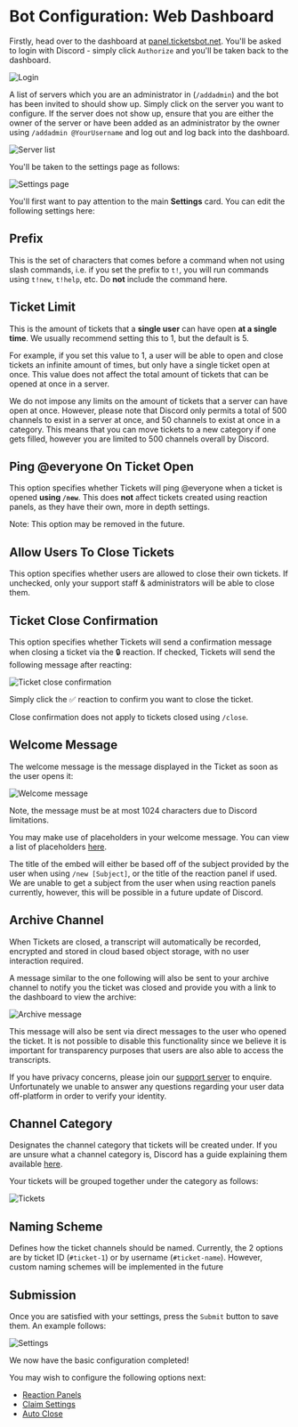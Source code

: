 # Bot Configuration: Web Dashboard
Firstly, head over to the dashboard at [panel.ticketsbot.net](https://panel.ticketsbot.net). You'll be asked to login with Discord - simply click `Authorize` and you'll be taken back to the dashboard.

![Login](/img/login.webp)

A list of servers which you are an administrator in (`/addadmin`) and the bot has been invited to should show up. Simply click on the server you want to configure. If the server does not show up, ensure that you are either the owner of the server or have been added as an administrator by the owner using `/addadmin @YourUsername` and log out and log back into the dashboard.

![Server list](/img/server_list.webp)

You'll be taken to the settings page as follows:

![Settings page](/img/settings.webp)

You'll first want to pay attention to the main **Settings** card. You can edit the following settings here:

Prefix
-
This is the set of characters that comes before a command when not using slash commands, i.e. if you set the prefix to `t!`, you will run commands using `t!new`, `t!help`, etc. Do **not** include the command here.

Ticket Limit
-
This is the amount of tickets that a **single user** can have open **at a single time**. We usually recommend setting this to 1, but the default is 5.

For example, if you set this value to 1, a user will be able to open and close tickets an infinite amount of times, but only have a single ticket open at once. This value does not affect the total amount of tickets that can be opened at once in a server.

We do not impose any limits on the amount of tickets that a server can have open at once. However, please note that Discord only permits a total of 500 channels to exist in a server at once, and 50 channels to exist at once in a category. This means that you can move tickets to a new category if one gets filled, however you are limited to 500 channels overall by Discord.

Ping @everyone On Ticket Open
-
This option specifies whether Tickets will ping @everyone when a ticket is opened **using `/new`**. This does **not** affect tickets created using reaction panels, as they have their own, more in depth settings.

Note: This option may be removed in the future.

Allow Users To Close Tickets
-
This option specifies whether users are allowed to close their own tickets. If unchecked, only your support staff & administrators will be able to close them.

Ticket Close Confirmation
-
This option specifies whether Tickets will send a confirmation message when closing a ticket via the 🔒 reaction. If checked, Tickets will send the following message after reacting:

![Ticket close confirmation](/img/ticket_close_confirmation.webp)

Simply click the ✅ reaction to confirm you want to close the ticket.

Close confirmation does not apply to tickets closed using `/close`.

Welcome Message
-
The welcome message is the message displayed in the Ticket as soon as the user opens it:

![Welcome message](/img/welcome_message.webp)

Note, the message must be at most 1024 characters due to Discord limitations.

You may make use of placeholders in your welcome message. You can view a list of placeholders [here](./placeholders.md).

The title of the embed will either be based off of the subject provided by the user when using `/new [Subject]`, or the title of the reaction panel if used. We are unable to get a subject from the user when using reaction panels currently, however, this will be possible in a future update of Discord.

Archive Channel
-
When Tickets are closed, a transcript will automatically be recorded, encrypted and stored in cloud based object storage, with no user interaction required.

A message similar to the one following will also be sent to your archive channel to notify you the ticket was closed and provide you with a link to the dashboard to view the archive:

![Archive message](/img/archive_message.webp)

This message will also be sent via direct messages to the user who opened the ticket. It is not possible to disable this functionality since we believe it is important for transparency purposes that users are also able to access the transcripts.

If you have privacy concerns, please join our [support server](https://discord.gg/VtV3rSk) to enquire. Unfortunately we unable to answer any questions regarding your user data off-platform in order to verify your identity.

Channel Category
-
Designates the channel category that tickets will be created under. If you are unsure what a channel category is, Discord has a guide explaining them available [here](https://support.discord.com/hc/en-us/articles/115001580171-Channel-Categories-101).

Your tickets will be grouped together under the category as follows:

![Tickets](/img/channels.webp)

Naming Scheme
-
Defines how the ticket channels should be named. Currently, the 2 options are by ticket ID (`#ticket-1`) or by username (`#ticket-name`). However, custom naming schemes will be implemented in the future

Submission
-
Once you are satisfied with your settings, press the `Submit` button to save them. An example follows:

![Settings](/img/settings_card.webp)

We now have the basic configuration completed!

You may wish to configure the following options next:
- [Reaction Panels](./panels.md)
- [Claim Settings](./claims.md)
- [Auto Close](./auto_close.md)
